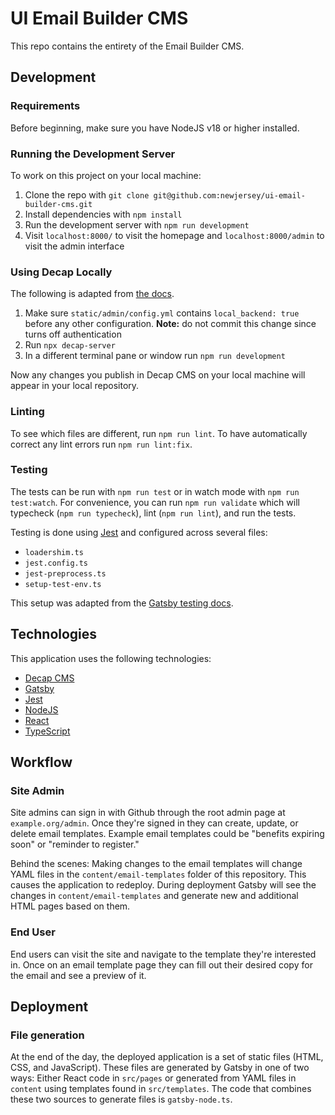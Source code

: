 # UI Email Builder CMS

This repo contains the entirety of the Email Builder CMS.

## Development

### Requirements

Before beginning, make sure you have NodeJS v18 or higher installed.

### Running the Development Server

To work on this project on your local machine:

1. Clone the repo with `git clone git@github.com:newjersey/ui-email-builder-cms.git`
2. Install dependencies with `npm install`
3. Run the development server with `npm run development`
4. Visit `localhost:8000/` to visit the homepage and `localhost:8000/admin` to visit the admin interface

### Using Decap Locally

The following is adapted from [the docs](https://decapcms.org/docs/beta-features/#working-with-a-local-git-repository).

1. Make sure `static/admin/config.yml` contains `local_backend: true` before any other configuration. **Note:** do not commit this change since turns off authentication
2. Run `npx decap-server`
3. In a different terminal pane or window run `npm run development`

Now any changes you publish in Decap CMS on your local machine will appear in your local repository.

### Linting

To see which files are different, run `npm run lint`. To have automatically correct any lint errors
run `npm run lint:fix`.

### Testing

The tests can be run with `npm run test` or in watch mode with `npm run test:watch`. For convenience,
you can run `npm run validate` which will typecheck (`npm run typecheck`), lint (`npm run lint`), and run the tests.

Testing is done using [Jest](https://jestjs.io/) and configured across several files:

- `loadershim.ts`
- `jest.config.ts`
- `jest-preprocess.ts`
- `setup-test-env.ts`

This setup was adapted from the [Gatsby testing docs](https://www.gatsbyjs.com/docs/how-to/testing/unit-testing/).

## Technologies

This application uses the following technologies:

- [Decap CMS](https://decapcms.org/)
- [Gatsby](https://www.gatsbyjs.com/)
- [Jest](https://jestjs.io/)
- [NodeJS](https://nodejs.org/en)
- [React](https://react.dev/)
- [TypeScript](https://www.typescriptlang.org/)

## Workflow

### Site Admin

Site admins can sign in with Github through the root admin page at `example.org/admin`. Once they're signed in
they can create, update, or delete email templates. Example email templates could be "benefits expiring soon" or
"reminder to register."

Behind the scenes: Making changes to the email templates will change YAML files in the
`content/email-templates` folder of this repository. This causes the application to redeploy. During deployment
Gatsby will see the changes in `content/email-templates` and generate new and additional HTML pages based on them.

### End User

End users can visit the site and navigate to the template they're interested in. Once on an email template page
they can fill out their desired copy for the email and see a preview of it.

## Deployment

### File generation

At the end of the day, the deployed application is a set of static files (HTML, CSS, and JavaScript). These files
are generated by Gatsby in one of two ways: Either React code in `src/pages` or generated from YAML files in
`content` using templates found in `src/templates`. The code that combines these two sources to generate
files is `gatsby-node.ts`.
